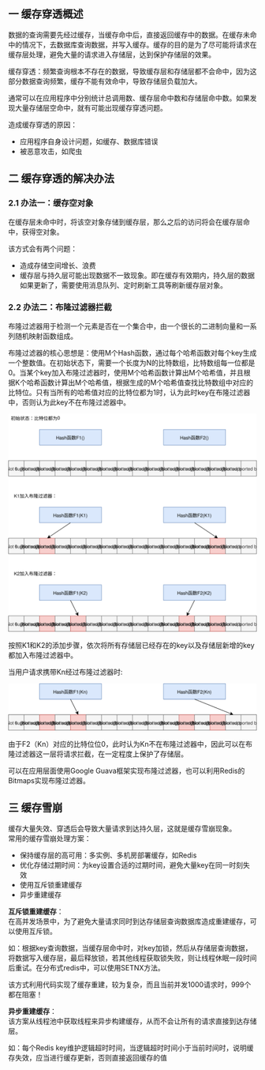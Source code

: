 ## 一 缓存穿透概述

数据的查询需要先经过缓存，当缓存命中后，直接返回缓存中的数据。在缓存未命中的情况下，去数据库查询数据，并写入缓存。缓存的目的是为了尽可能将请求在缓存层处理，避免大量的请求进入存储层，达到保护存储层的效果。  

缓存穿透：频繁查询根本不存在的数据，导致缓存层和存储层都不会命中，因为这部分数据查询频繁，缓存不能有效命中，导致存储层负载加大。  

通常可以在应用程序中分别统计总调用数、缓存层命中数和存储层命中数。如果发现大量存储层空命中，就有可能出现缓存穿透问题。  

造成缓存穿透的原因：
- 应用程序自身设计问题，如缓存、数据库错误
- 被恶意攻击，如爬虫

## 二 缓存穿透的解决办法

### 2.1 办法一：缓存空对象

在缓存层未命中时，将该空对象存储到缓存层，那么之后的访问将会在缓存层命中，获得空对象。  

该方式会有两个问题：
- 造成存储空间增长、浪费
- 缓存层与持久层可能出现数据不一致现象。即在缓存有效期内，持久层的数据如果更新了，需要使用消息队列、定时刷新工具等刷新缓存层对象。

### 2.2 办法二：布隆过滤器拦截

布隆过滤器用于检测一个元素是否在一个集合中，由一个很长的二进制向量和一系列随机映射函数组成。  

布隆过滤器的核心思想是：使用M个Hash函数，通过每个哈希函数对每个key生成一个整数值。在初始状态下，需要一个长度为N的比特数组，比特数组每一位都是0。当某个key加入布隆过滤器时，使用M个哈希函数计算出M个哈希值，并且根据K个哈希函数计算出M个哈希值，根据生成的M个哈希值查找比特数组中对应的比特位。只有当所有的哈希值对应的比特位都为1时，认为此时key在布隆过滤器中，否则认为此key不在布隆过滤器中。  

![](./../images/micro/20.svg)  

按照K1和K2的添加步骤，依次将所有存储层已经存在的key以及存储层新增的key都加入布隆过滤器中。  

当用户请求携带Kn经过布隆过滤器时:  

![](./../images/micro/21.svg)  

由于F2（Kn）对应的比特位位0，此时认为Kn不在布隆过滤器中，因此可以在布隆过滤器这一层将请求拦截，在一定程度上保护了存储层。  

可以在应用层面使用Google Guava框架实现布隆过滤器，也可以利用Redis的Bitmaps实现布隆过滤器。

## 三 缓存雪崩

缓存大量失效、穿透后会导致大量请求到达持久层，这就是缓存雪崩现象。  
常用的缓存雪崩处理方案：
- 保持缓存层的高可用：多实例、多机房部署缓存，如Redis
- 优化存储过期时间：为key设置合适的过期时间，避免大量key在同一时刻失效
- 使用互斥锁重建缓存
- 异步重建缓存

**互斥锁重建缓存**：  
在高并发场景中，为了避免大量请求同时到达存储层查询数据库造成重建缓存，可以使用互斥锁。  

如：根据key查询数据，当缓存层命中时，对key加锁，然后从存储层查询数据，将数据写入缓存层，最后释放锁，若其他线程获取锁失败，则让线程休眠一段时间后重试。在分布式redis中，可以使用SETNX方法。 

该方式利用代码实现了缓存重建，较为复杂，而且当前并发1000请求时，999个都在阻塞！  

**异步重建缓存**：  
该方案从线程池中获取线程来异步构建缓存，从而不会让所有的请求直接到达存储层。  

如：每个Redis key维护逻辑超时时间，当逻辑超时时间小于当前时间时，说明缓存失效，应当进行缓存更新，否则直接返回缓存的值




